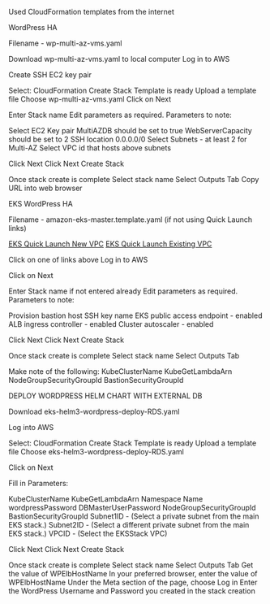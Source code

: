 Used CloudFormation templates from the internet

WordPress HA

Filename - wp-multi-az-vms.yaml

Download wp-multi-az-vms.yaml to local computer
Log in to AWS

Create SSH EC2 key pair

Select:
 CloudFormation
   Create Stack
    Template is ready
	Upload a template file
	Choose wp-multi-az-vms.yaml
Click on Next

Enter Stack name
Edit parameters as required.
Parameters to note:

Select EC2 Key pair
MultiAZDB should be set to true
WebServerCapacity should be set to 2
SSH location 0.0.0.0/0 
Select Subnets - at least 2 for Multi-AZ
Select VPC id that hosts above subnets

Click Next
Click Next
Create Stack

Once stack create is complete
Select stack name
Select Outputs Tab
Copy URL into web browser


EKS WordPress HA

Filename - amazon-eks-master.template.yaml (if not using Quick Launch links)

[EKS Quick Launch New VPC](https://fwd.aws/6dEQ7)
[EKS Quick Launch Existing VPC](https://fwd.aws/e37MA)

Click on one of links above
Log in to AWS


Click on Next

Enter Stack name if not entered already
Edit parameters as required.
Parameters to note:

Provision bastion host
SSH key name
EKS public access endpoint - enabled
ALB ingress controller - enabled
Cluster autoscaler - enabled

Click Next
Click Next
Create Stack

Once stack create is complete
Select stack name
Select Outputs Tab

Make note of the following:
KubeClusterName
KubeGetLambdaArn
NodeGroupSecurityGroupId
BastionSecurityGroupId



DEPLOY WORDPRESS HELM CHART WITH EXTERNAL DB

Download eks-helm3-wordpress-deploy-RDS.yaml

Log into AWS

Select:
 CloudFormation
   Create Stack
    Template is ready
	Upload a template file
	Choose eks-helm3-wordpress-deploy-RDS.yaml
	
Click on Next

Fill in Parameters:

KubeClusterName
KubeGetLambdaArn
Namespace
Name
wordpressPassword
DBMasterUserPassword
NodeGroupSecurityGroupId
BastionSecurityGroupId
Subnet1ID - (Select a private subnet from the main EKS stack.)
Subnet2ID - (Select a different private subnet from the main EKS stack.)
VPCID - (Select the EKSStack VPC)

Click Next
Click Next
Create Stack

Once stack create is complete
Select stack name
Select Outputs Tab
Get the value of WPElbHostName
In your preferred browser, enter the value of WPElbHostName
Under the Meta section of the page, choose Log in
Enter the WordPress Username and Password you created in the stack creation



